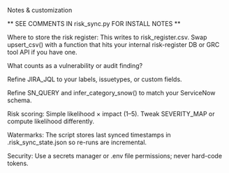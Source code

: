 Notes & customization

** SEE COMMENTS IN risk_sync.py FOR INSTALL NOTES **

Where to store the risk register: This writes to risk_register.csv. Swap upsert_csv() with a function that hits your internal risk-register DB or GRC tool API if you have one.

What counts as a vulnerability or audit finding?

Refine JIRA_JQL to your labels, issuetypes, or custom fields.

Refine SN_QUERY and infer_category_snow() to match your ServiceNow schema.

Risk scoring: Simple likelihood × impact (1–5). Tweak SEVERITY_MAP or compute likelihood differently.

Watermarks: The script stores last synced timestamps in .risk_sync_state.json so re-runs are incremental.

Security: Use a secrets manager or .env file permissions; never hard-code tokens.
